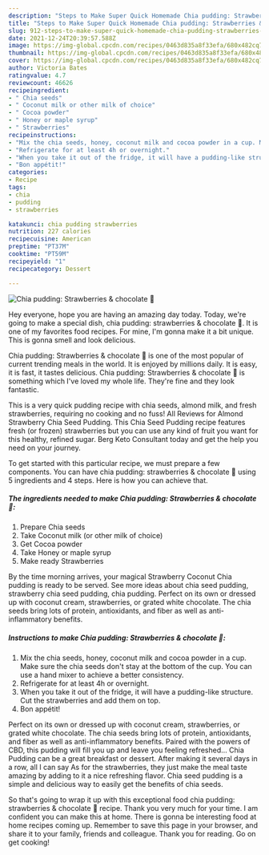 ```yaml
---
description: "Steps to Make Super Quick Homemade Chia pudding: Strawberries &amp;amp; chocolate 🍓"
title: "Steps to Make Super Quick Homemade Chia pudding: Strawberries &amp;amp; chocolate 🍓"
slug: 912-steps-to-make-super-quick-homemade-chia-pudding-strawberries-and-amp-chocolate
date: 2021-12-24T20:39:57.588Z
image: https://img-global.cpcdn.com/recipes/0463d835a8f33efa/680x482cq70/chia-pudding-strawberries-chocolate-recipe-main-photo.jpg
thumbnail: https://img-global.cpcdn.com/recipes/0463d835a8f33efa/680x482cq70/chia-pudding-strawberries-chocolate-recipe-main-photo.jpg
cover: https://img-global.cpcdn.com/recipes/0463d835a8f33efa/680x482cq70/chia-pudding-strawberries-chocolate-recipe-main-photo.jpg
author: Victoria Bates
ratingvalue: 4.7
reviewcount: 46626
recipeingredient:
- " Chia seeds"
- " Coconut milk or other milk of choice"
- " Cocoa powder"
- " Honey or maple syrup"
- " Strawberries"
recipeinstructions:
- "Mix the chia seeds, honey, coconut milk and cocoa powder in a cup. Make sure the chia seeds don&#39;t stay at the bottom of the cup. You can use a hand mixer to achieve a better consistency."
- "Refrigerate for at least 4h or overnight."
- "When you take it out of the fridge, it will have a pudding-like structure. Cut the strawberries and add them on top."
- "Bon appétit!"
categories:
- Recipe
tags:
- chia
- pudding
- strawberries

katakunci: chia pudding strawberries 
nutrition: 227 calories
recipecuisine: American
preptime: "PT37M"
cooktime: "PT59M"
recipeyield: "1"
recipecategory: Dessert

---
```



![Chia pudding: Strawberries &amp; chocolate 🍓](https://img-global.cpcdn.com/recipes/0463d835a8f33efa/680x482cq70/chia-pudding-strawberries-chocolate-recipe-main-photo.jpg)

Hey everyone, hope you are having an amazing day today. Today, we're going to make a special dish, chia pudding: strawberries &amp; chocolate 🍓. It is one of my favorites food recipes. For mine, I'm gonna make it a bit unique. This is gonna smell and look delicious.

Chia pudding: Strawberries &amp; chocolate 🍓 is one of the most popular of current trending meals in the world. It is enjoyed by millions daily. It is easy, it is fast, it tastes delicious. Chia pudding: Strawberries &amp; chocolate 🍓 is something which I've loved my whole life. They're fine and they look fantastic.

This is a very quick pudding recipe with chia seeds, almond milk, and fresh strawberries, requiring no cooking and no fuss! All Reviews for Almond Strawberry Chia Seed Pudding. This Chia Seed Pudding recipe features fresh (or frozen) strawberries but you can use any kind of fruit you want for this healthy, refined sugar. Berg Keto Consultant today and get the help you need on your journey.


To get started with this particular recipe, we must prepare a few components. You can have chia pudding: strawberries &amp; chocolate 🍓 using 5 ingredients and 4 steps. Here is how you can achieve that.

<!--inarticleads1-->

##### The ingredients needed to make Chia pudding: Strawberries &amp; chocolate 🍓:

1. Prepare  Chia seeds
1. Take  Coconut milk (or other milk of choice)
1. Get  Cocoa powder
1. Take  Honey or maple syrup
1. Make ready  Strawberries


By the time morning arrives, your magical Strawberry Coconut Chia pudding is ready to be served. See more ideas about chia seed pudding, strawberry chia seed pudding, chia pudding. Perfect on its own or dressed up with coconut cream, strawberries, or grated white chocolate. The chia seeds bring lots of protein, antioxidants, and fiber as well as anti-inflammatory benefits. 

<!--inarticleads2-->

##### Instructions to make Chia pudding: Strawberries &amp; chocolate 🍓:

1. Mix the chia seeds, honey, coconut milk and cocoa powder in a cup. Make sure the chia seeds don&#39;t stay at the bottom of the cup. You can use a hand mixer to achieve a better consistency.
1. Refrigerate for at least 4h or overnight.
1. When you take it out of the fridge, it will have a pudding-like structure. Cut the strawberries and add them on top.
1. Bon appétit!


Perfect on its own or dressed up with coconut cream, strawberries, or grated white chocolate. The chia seeds bring lots of protein, antioxidants, and fiber as well as anti-inflammatory benefits. Paired with the powers of CBD, this pudding will fill you up and leave you feeling refreshed… Chia Pudding can be a great breakfast or dessert. After making it several days in a row, all I can say As for the strawberries, they just make the meal taste amazing by adding to it a nice refreshing flavor. Chia seed pudding is a simple and delicious way to easily get the benefits of chia seeds. 

So that's going to wrap it up with this exceptional food chia pudding: strawberries &amp; chocolate 🍓 recipe. Thank you very much for your time. I am confident you can make this at home. There is gonna be interesting food at home recipes coming up. Remember to save this page in your browser, and share it to your family, friends and colleague. Thank you for reading. Go on get cooking!

